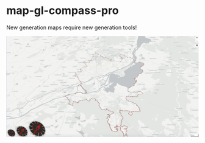 # map-gl-compass-pro
New generation maps require new generation tools! 

![Screen](https://raw.githubusercontent.com//jedluk/random/master/compass-pro/compass.png)